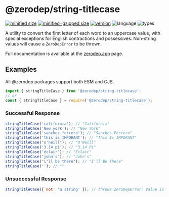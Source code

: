 # @zerodep/string-titlecase

[![minified size](https://img.shields.io/bundlephobia/min/@zerodep/string-titlecase?style=flat-square&color=blue)](https://bundlephobia.com/package/@zerodep/string-titlecase)
[![minified+gzipped size](https://img.shields.io/bundlephobia/minzip/@zerodep/string-titlecase?style=flat-square&color=blue)](https://bundlephobia.com/package/@zerodep/string-titlecase)
[![version](https://img.shields.io/npm/v/@zerodep/string-titlecase?style=flat-square&color=blue)](https://www.npmjs.com/package/@zerodep/string-titlecase)
![language](https://img.shields.io/badge/typescript-100%25-blue?style=flat-square)
![types](https://img.shields.io/badge/types-included-blue?style=flat-square)

A utility to convert the first letter of each word to an uppercase value, with special exceptions for English contractions and possessives. Non-string values will cause a `ZeroDepError` to be thrown.

Full documentation is available at the [zerodep.app](http://zerodep.app/#/string/titlecase) page.

## Examples

All @zerodep packages support both ESM and CJS.

```javascript
import { stringTitleCase } from '@zerodep/string-titlecase';
// or
const { stringTitleCase } = require('@zerodep/string-titlecase');
```

### Successful Response

```javascript
stringTitleCase('california'); // "California"
stringTitleCase('New york'); // "New York"
stringTitleCase('sanchez-ferrero'); // "Sanches-Ferrero"
stringTitleCase('this is IMPORANT'); // "This Is IMPORANT"
stringTitleCase("o'neill"); // "O'Neill"
stringTitleCase('3.14 pi'); // "3.14 Pi"
stringTitleCase('éclair'); // "Éclair"
stringTitleCase("john's"); // "John's"
stringTitleCase("i'll be there"); // "I'll Be There"
stringTitleCase(''); // ""
```

### Unsuccessful Response

```javascript
stringTitleCase({ not: 'a string' }); // throws ZeroDepError: Value is not a string
```

